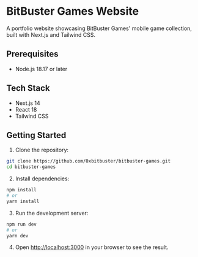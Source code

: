 # BitBuster Games Website

A portfolio website showcasing BitBuster Games' mobile game collection, built with Next.js and Tailwind CSS.

## Prerequisites

- Node.js 18.17 or later

## Tech Stack

- Next.js 14
- React 18
- Tailwind CSS

## Getting Started

1. Clone the repository:
```bash
git clone https://github.com/0xbitbuster/bitbuster-games.git
cd bitbuster-games
```

2. Install dependencies:
```bash
npm install
# or
yarn install
```

3. Run the development server:
```bash
npm run dev
# or
yarn dev
```

4. Open [http://localhost:3000](http://localhost:3000) in your browser to see the result.

